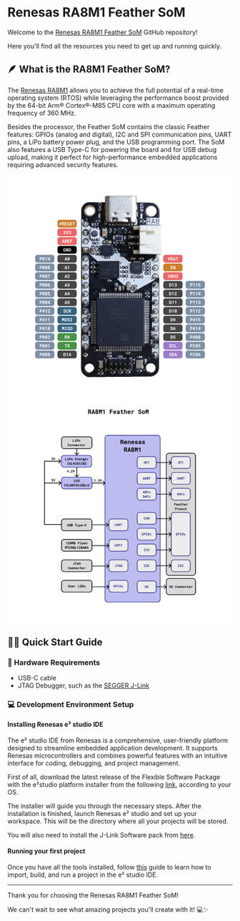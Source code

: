 # Renesas RA8M1 Feather SoM 

Welcome to the <a href="https://zalmotek.com/products/RA8M1-Feather-SoM/">Renesas RA8M1 Feather SoM</a> GitHub repository!

Here you'll find all the resources you need to get up and running quickly.

## 🪶 What is the RA8M1 Feather SoM?

The <a href="https://www.renesas.com/en/products/microcontrollers-microprocessors/ra-cortex-m-mcus/ra8m1-480mhz-arm-cortex-m85-based-microcontroller-helium-and-trustzone">Renesas RA8M1</a> allows you to achieve the full potential of a real-time operating system (RTOS) while leveraging the performance boost provided by the 64-bit Arm® Cortex®-M85 CPU core with a maximum operating frequency of 360 MHz.

Besides the processor, the Feather SoM contains the classic Feather features: GPIOs (analog and digital), I2C and SPI communication pins, UART pins, a LiPo battery power plug, and the USB programming port. The SoM also features a USB Type-C for powering the board and for USB debug upload, making it perfect for high-performance embedded applications requiring advanced security features.

<p align="center">
  <img src="images/Feather-RA8M1-pinout.png" height="500">
  <img src="images/Feather-RA8M1-BD.png" height="500">
</p>

## 🐣🏁 Quick Start Guide

### 🔌 Hardware Requirements
- USB-C cable
- JTAG Debugger, such as the <a href="https://www.segger.com/products/debug-probes/j-link/">SEGGER J-Link</a>

### 💻 Development Environment Setup

#### Installing Renesas e² studio IDE

The e² studio IDE from Renesas is a comprehensive, user-friendly platform designed to streamline embedded application development. It supports Renesas microcontrollers and combines powerful features with an intuitive interface for coding, debugging, and project management.

First of all, download the latest release of the Flexible Software Package with the e²studio platform installer from the following <a href="https://www.renesas.com/us/en/software-tool/e2studio-information-ra-family">link</a>, according to your OS.

The installer will guide you through the necessary steps. After the installation is finished, launch Renesas e² studio and set up your workspace. This will be the directory where all your projects will be stored.

You will also need to install the J-Link Software pack from <a href="https://www.segger.com/products/debug-probes/j-link/technology/flash-download/">here</a>.

#### Running your first project

Once you have all the tools installed, follow <a href="https://github.com/Zalmotek/renesas-RA8M1-feather/tree/main/firmware/Blink/RA8M1_Feather_Blink">this</a> guide to learn how to import, build, and run a project in the e² studio IDE. 

---
Thank you for choosing the Renesas RA8M1 Feather SoM! 

We can't wait to see what amazing projects you'll create with it! 💻✨
